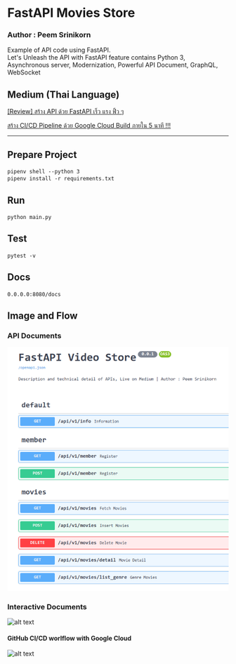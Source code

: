 # FastAPI Movies Store

### Author : Peem Srinikorn

Example of API code using FastAPI.   
Let's Unleash the API with FastAPI feature contains Python 3, Asynchronous server, Modernization, Powerful API Document, GraphQL, WebSocket  

## Medium (Thai Language)

[[Review] สร้าง API ด้วย FastAPI เร็ว แรง ฟิ้ว ๆ](https://medium.com/@p.srinikorn/review-%E0%B8%AA%E0%B8%A3%E0%B9%89%E0%B8%B2%E0%B8%87-api-%E0%B8%94%E0%B9%89%E0%B8%A7%E0%B8%A2-fastapi-%E0%B9%80%E0%B8%A3%E0%B9%87%E0%B8%A7-%E0%B9%81%E0%B8%A3%E0%B8%87-%E0%B8%9F%E0%B8%B4%E0%B9%89%E0%B8%A7-%E0%B9%86-148b10416a70)    


[สร้าง CI/CD Pipeline ด้วย Google Cloud Build ภายใน 5 นาที !!!](https://medium.com/@p.srinikorn/%E0%B8%AA%E0%B8%A3%E0%B9%89%E0%B8%B2%E0%B8%87-ci-cd-pipeline-%E0%B8%94%E0%B9%89%E0%B8%A7%E0%B8%A2-google-cloud-build-%E0%B8%A0%E0%B8%B2%E0%B8%A2%E0%B9%83%E0%B8%99-5-%E0%B8%99%E0%B8%B2%E0%B8%97%E0%B8%B5-56abf2472567)


------
## Prepare Project
```
pipenv shell --python 3
pipenv install -r requirements.txt
```

## Run
```
python main.py
```

## Test 
```
pytest -v 
```

## Docs
```
0.0.0.0:8080/docs
```

## Image and Flow

### API Documents   
![alt text](docs.png "API Documents")



### Interactive Documents    

![alt text](https://miro.medium.com/max/700/0*gkOCrICOFr093WsK.gif "API Documents")



#### GitHub CI/CD worlflow with Google Cloud     

![alt text](https://miro.medium.com/max/700/1*l9ghcPRhNzwRnrJD6BE7gA.png "GitHub CI/CD workflow with Google Cloud")




